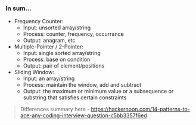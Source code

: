 ### In sum...
- Frequency Counter:
    - Input: unsorted array/string
    - Process: counter, frequency, occurrance
    - Output: anagram, etc
- Multiple-Pointer / 2-Pointer:
    - Input: single sorted array/string
    - Process: base on condition
    - Output: pair of element/positions
- Sliding Window:
    - Input: an array/string
    - Process: maintain the window, add and subtract
    - Output: the maximum or minimum value or a subsequence or substring that satisfies certain constraints

> Differences summary here - https://hackernoon.com/14-patterns-to-ace-any-coding-interview-question-c5bb3357f6ed
